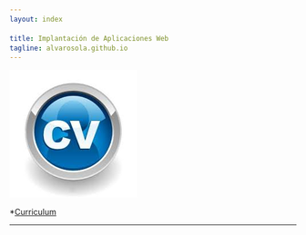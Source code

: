 ```yaml
---
layout: index

title: Implantación de Aplicaciones Web
tagline: alvarosola.github.io
---
```

![Imagen](logo.jpg)

*[Curriculum](/about)
<hr/>